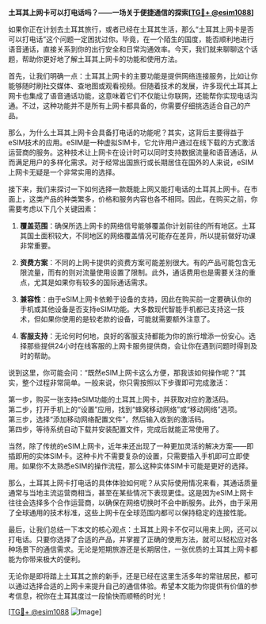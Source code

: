 **土耳其上网卡可以打电话吗？——一场关于便捷通信的探索[[TG💪+ @esim1088](https://t.me/s/esim1088)]**

如果你正在计划去土耳其旅行，或者已经在土耳其生活，那么“土耳其上网卡是否可以打电话”这个问题一定困扰过你。毕竟，在一个陌生的国度，能否顺利地进行语音通话，直接关系到你的出行安全和日常沟通效率。今天，我们就来聊聊这个话题，帮助你更好地了解土耳其上网卡的功能和使用方法。

首先，让我们明确一点：土耳其上网卡的主要功能是提供网络连接服务，比如让你能够随时刷社交媒体、查地图或观看视频。但随着技术的发展，许多现代土耳其上网卡也集成了语音通话功能，这意味着它们不仅能让你联网，还能帮你实现电话沟通。不过，这种功能并不是所有上网卡都具备的，你需要仔细挑选适合自己的产品。

那么，为什么土耳其上网卡会具备打电话的功能呢？其实，这背后主要得益于eSIM技术的应用。eSIM是一种虚拟SIM卡，它允许用户通过在线下载的方式激活运营商的服务。这种技术让上网卡在设计时可以同时支持数据流量和语音通话，从而满足用户的多样化需求。对于经常出国旅行或长期居住在国外的人来说，eSIM上网卡无疑是一个非常实用的选择。

接下来，我们来探讨一下如何选择一款既能上网又能打电话的土耳其上网卡。在市面上，这类产品的种类繁多，价格和服务内容也各不相同。因此，在购买之前，你需要考虑以下几个关键因素：

1. **覆盖范围**：确保所选上网卡的网络信号能够覆盖你计划前往的所有地区。土耳其国土面积较大，不同地区的网络覆盖情况可能存在差异，所以提前做好功课非常重要。
   
2. **资费方案**：不同的上网卡提供的资费方案可能差别很大。有的产品可能包含无限流量，而有的则对流量使用设置了限制。此外，通话费用也是需要关注的重点，尤其是如果你有较多的国际通话需求。

3. **兼容性**：由于eSIM上网卡依赖于设备的支持，因此在购买前一定要确认你的手机或其他设备是否支持eSIM功能。大多数现代智能手机都已支持这一技术，但如果你使用的是较老款的设备，可能就需要额外注意了。

4. **客服支持**：无论何时何地，良好的客服支持都能为你的旅行增添一份安心。选择那些提供24小时在线客服的上网卡服务提供商，会让你在遇到问题时得到及时的帮助。

说到这里，你可能会问：“既然eSIM上网卡这么方便，那我该如何操作呢？”其实，整个过程非常简单。一般来说，你只需按照以下步骤即可完成激活：

第一步，购买一张支持eSIM功能的土耳其上网卡，并获取对应的激活码。  
第二步，打开手机上的“设置”应用，找到“蜂窝移动网络”或“移动网络”选项。  
第三步，选择“添加移动网络配置文件”，然后输入收到的激活码。  
第四步，等待系统自动下载并安装配置文件，完成后就能正常使用了。

当然，除了传统的eSIM上网卡，近年来还出现了一种更加灵活的解决方案——即插即用的实体SIM卡。这种卡片不需要复杂的设置，只需要插入手机即可立即使用。如果你不太熟悉eSIM的操作流程，那么这种实体SIM卡可能是更好的选择。

那么，土耳其上网卡打电话的具体体验如何呢？从实际使用情况来看，其通话质量通常与当地主流运营商相当，甚至在某些情况下表现更佳。这是因为eSIM上网卡往往会选择多个合作运营商，以确保在网络切换时不会中断服务。此外，由于采用了全球通用的技术标准，这些上网卡在全球范围内都可以保持稳定的连接性能。

最后，让我们总结一下本文的核心观点：土耳其上网卡不仅可以用来上网，还可以打电话。只要你选择了合适的产品，并掌握了正确的使用方法，就可以轻松应对各种场景下的通信需求。无论是短期旅游还是长期居住，一张优质的土耳其上网卡都能为你带来极大的便利。

无论你是即将踏上土耳其之旅的新手，还是已经在这里生活多年的常驻居民，都可以通过选择合适的上网卡来提升自己的通信体验。希望本文能为你提供有价值的参考信息，祝你在土耳其度过一段愉快而顺畅的时光！

[[TG💪+ @esim1088](https://t.me/s/esim1088) ![Image](https://i.postimg.cc/4NQfJmqS/Snipaste-2025-05-13-00-14-12.png)]